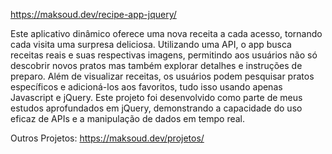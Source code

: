 https://maksoud.dev/recipe-app-jquery/

Este aplicativo dinâmico oferece uma nova receita a cada acesso, tornando cada visita uma surpresa deliciosa. Utilizando uma API, o app busca receitas reais e suas respectivas imagens, permitindo aos usuários não só descobrir novos pratos mas também explorar detalhes e instruções de preparo. Além de visualizar receitas, os usuários podem pesquisar pratos específicos e adicioná-los aos favoritos, tudo isso usando apenas Javascript e jQuery. Este projeto foi desenvolvido como parte de meus estudos aprofundados em jQuery, demonstrando a capacidade do uso eficaz de APIs e a manipulação de dados em tempo real.

Outros Projetos: https://maksoud.dev/projetos/
